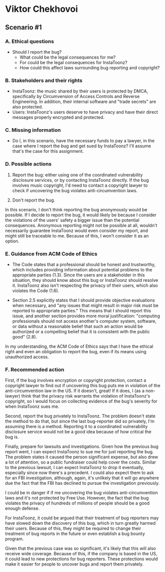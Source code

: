 # Viktor Chekhovoi

## Scenario #1

### A. Ethical questions

* Should I report the bug?
  * What could be the legal consequences for me?
  * For could be the legal consequences for InstaToonz?
  * How could this affect laws surrounding bug reporting and copyright?

### B. Stakeholders and their rights

* InstaToonz: the music shared by their users is protected by DMCA, specifically by Circumvension of Access Controls and Reverse Engineering. In addition, their internal software and "trade secrets" are also protected.
* Users: InstaToonz's users deserve to have privacy and have their direct messages properly encrypted and protected.

### C. Missing information

* Do I, in this scenario, have the necessary funds to pay a lawyer, in the case where I report the bug and get sued by InstaToonz? I'll assume that's the case for this assignment.

### D. Possible actions

1. Report the bug: either using one of the coordinated vulnerability disclosure services, or by contacting InstaToonz directly. If the bug involves music copyright, I'd need to contact a copyright lawyer to check if uncovering the bug violates anti-circumvention laws.

2. Don't report the bug.

In this scenario, I don't think reporting the bug anonymously would be possible. If I decide to report the bug, it would likely be because I consider the violations of the users' safety a bigger issue than the potential consequences. Anonymous reporting might not be possible at all, wouldn't necessarily guarantee InstaToonz would even consider my report, and might still be traceable to me. Because of this, I won't consider it as an option.

### E. Guidance from ACM Code of Ethics

* The Code states that a professional should be honest and trustworthy, which includes providing information about potential problems to the appropriate parties (1.3). Since the users are a stakeholder in this situation, they should know about this bug or InstaToonz should resolve it. InstaToonz also isn't respecting the privacy of their users, which also violates the Code (1.6).

* Section 2.5 explicitly states that I should provide objective evaluations when necessary, and "any issues that might result in major risk must be reported to appropriate parties." This means that I should report this issue, and another section provides more moral justification: "computing professionals should not access another's computer system, software, or data without a reasonable belief that such an action would be authorized or a compelling belief that it is consistent with the public good" (2.8).

In my understanding, the ACM Code of Ethics says that I have the ethical right and even an obligation to report the bug, even if its means using unauthorized access.

### F. Recommended action

First, if the bug involves encryption or copyright protection, contact a copyright lawyer to find out if uncovering this bug puts me in violation of the anti-circumvention law in the US. If it doesn't, great! If it does, I (as a non-lawyer) think that the privacy risk warrants the violation of InstaToonz's copyright, so I would focus on collecting evidence of the bug's severity for when InstaToonz sues me.

Second, report the bug privately to InstaToonz. The problem doesn't state the method to do that, but since the last bug-reporter did so privately, I'm assuming there is a method. Reporting it to a coordinated vulnerability disclosure service would not be a good idea because of how critical the bug is.

Finally, prepare for lawsuits and investigations. Given how the previous bug report went, I can expect InstaToonz to sue me for just reporting the bug. The problem states it caused the person significant expense, but also drew a lot of attention, so a public fundraiser could help cover the costs. Similar to the previous lawsuit, I can expect InstaToonz to drop it eventually, especially since now there's a precedent. I could also expect them to ask for an FBI investigation, although, again, it's unlikely that it will go anywhere due the fact that the FBI has declined to pursue the investigation previously.

I could be in danger if if me uncovering the bug violates anti-circumvention laws and it's not protected by Free Use. However, the fact that the bug violates the privacy of hundreds of millions of people should be a good enough defense.

For InstaToonz, it could be argued that their treatment of bug reporters may have slowed down the discovery of this bug, which in turn greatly harmed their users. Because of this, they might be required to change their treatment of bug reports in the future or even establish a bug bounty program.

Given that the previous case was so significant, it's likely that this will also receive wide coverage. Because of this, if the company is based in the US, it could lead to new protections for bug reporters. These protections would make it easier for people to uncover bugs and report them privately.
